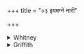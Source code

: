 +++
title = "०३ इयमग्ने नारी"

+++

<details><summary>Whitney</summary>

### Translation
3. May this woman, O Agni, find a husband; for king Soma maketh her of  
good-fortune; giving birth to sons, she shall become chief consort  
(*máhiṣī*); having gone to a husband, let her, having good-fortune, bear  
rule (*vi-rāj*).

### Notes
  
  
  
  
  
Three mss. (including our P.O.) read *nā́ri* in **a**. ⌊For *videṣṭa* in  
**a** (*Grammar*² §850 a),⌋ Ppp. has *videṣṭu;* at end of **b** it reads  
*-gaṁ kṛṇotu;* and it changes the second half-verse into an address by  
reading *bhavāsi*, and *subhage vi rājā.* The comm. explains *mahiṣī* as  
*mahanīyā śreṣṭhā bhāryā.* The fourth pāda is best scanned as *jagatī*,  
with resolution *ga-tu-ā́* ⌊or insert *sā́* before *subhágā*⌋.
</details>

<details><summary>Griffith</summary>

O Agni, may this woman find a husband. Then verily King Soma makes her happy. May she bear sons, chief lady of the household, blessed and bearing rule beside her consort.
</details>
